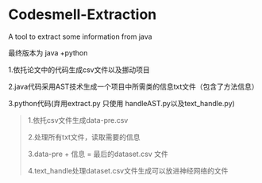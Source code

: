 # Codesmell-Extraction
A tool to extract some information from java  

最终版本为 java +python

1.依托论文中的代码生成csv文件以及挪动项目

2.java代码采用AST技术生成一个项目中所需类的信息txt文件（包含了方法信息）

3.python代码(弃用extract.py 只使用 handleAST.py以及text_handle.py)

>1.依托csv文件生成data-pre.csv
>
>2.处理所有txt文件，读取需要的信息
>
>3.data-pre + 信息 = 最后的dataset.csv 文件
>
>4.text_handle处理dataset.csv文件生成可以放进神经网络的文件

